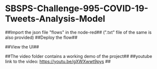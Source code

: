 # SBSPS-Challenge-995-COVID-19-Tweets-Analysis-Model
##Import the json file "flows" in the node-red##
(".txt" file of the same is also provided)
##Deploy the flow##

##View the UI##


##The video folder contains a working demo of the project##
##youtube link to the video: https://youtu.be/gXWXwwt9pys ##
